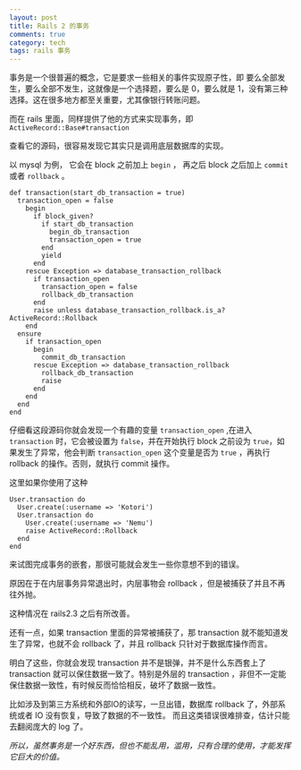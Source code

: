 ```yaml
---
layout: post
title: Rails 2 的事务
comments: true
category: tech
tags: rails 事务
---
```


事务是一个很普遍的概念，它是要求一些相关的事件实现原子性，即 要么全部发生，要么全部不发生，这就像是一个选择题，要么是 0，要么就是 1，没有第三种选择。这在很多地方都至关重要，尤其像银行转账问题。

而在 rails 里面，同样提供了他的方式来实现事务，即 `ActiveRecord::Base#transaction`

<!--more-->

查看它的源码，很容易发现它其实只是调用底层数据库的实现。

以 mysql 为例， 它会在 block 之前加上 `begin` ， 再之后 block 之后加上 `commit` 或者 `rollback` 。 

    def transaction(start_db_transaction = true)
      transaction_open = false
        begin
          if block_given?
            if start_db_transaction
              begin_db_transaction
              transaction_open = true
            end
            yield
          end
        rescue Exception => database_transaction_rollback
          if transaction_open
            transaction_open = false
            rollback_db_transaction
          end
          raise unless database_transaction_rollback.is_a? ActiveRecord::Rollback
        end
      ensure
        if transaction_open
          begin
            commit_db_transaction
          rescue Exception => database_transaction_rollback
            rollback_db_transaction
            raise
          end
        end
      end
    end

仔细看这段源码你就会发现一个有趣的变量 `transaction_open` ,在进入 `transaction` 时，它会被设置为 `false`，并在开始执行 block 之前设为 `true`，如果发生了异常，他会判断 `transaction_open` 这个变量是否为 `true` ，再执行 rollback 的操作。否则，就执行 commit 操作。

这里如果你使用了这种

    User.transaction do
      User.create(:username => 'Kotori')
      User.transaction do
        User.create(:username => 'Nemu')
        raise ActiveRecord::Rollback
      end
    end

来试图完成事务的嵌套，那很可能就会发生一些你意想不到的错误。

原因在于在内层事务异常退出时，内层事物会 rollback ，但是被捕获了并且不再往外抛。

这种情况在 rails2.3 之后有所改善。

还有一点，如果 transaction 里面的异常被捕获了，那 transaction 就不能知道发生了异常，也就不会 rollback 了，并且 rollback 只针对于数据库操作而言。

明白了这些，你就会发现 transaction 并不是银弹，并不是什么东西套上了 transaction 就可以保住数据一致了。特别是外层的 transaction ，非但不一定能保住数据一致性，有时候反而恰恰相反，破坏了数据一致性。

比如涉及到第三方系统和外部IO的读写，一旦出错，数据库 rollback 了，外部系统或者 IO 没有恢复，导致了数据的不一致性。 而且这类错误很难排查，估计只能去翻阅庞大的 log 了。

*所以，虽然事务是一个好东西，但也不能乱用，滥用，只有合理的使用，才能发挥它巨大的价值。*
